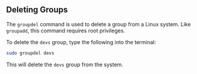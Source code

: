 ## Deleting Groups

The `groupdel` command is used to delete a group from a Linux system. Like `groupadd`, this command requires root privileges.

To delete the `devs` group, type the following into the terminal:

```bash
sudo groupdel devs
```

This will delete the `devs` group from the system.
